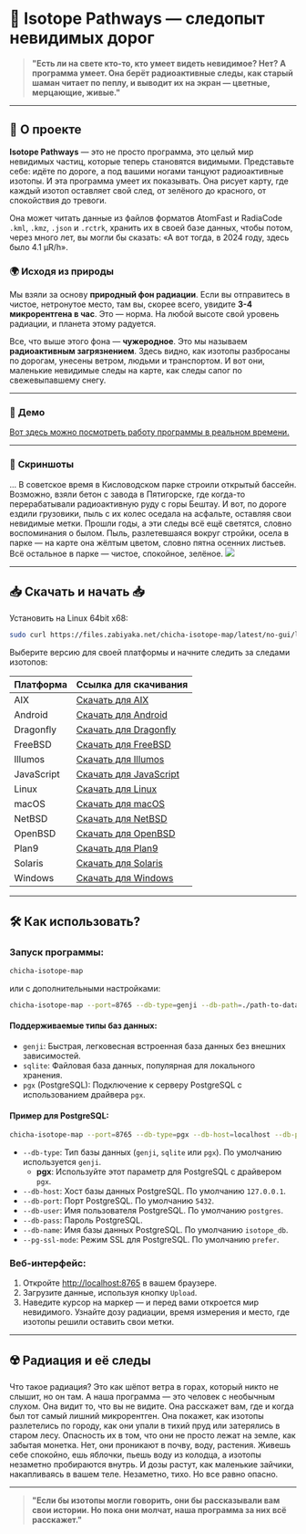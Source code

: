 # 🌌 **Isotope Pathways** — следопыт невидимых дорог

> **"Есть ли на свете кто-то, кто умеет видеть невидимое? Нет? А программа умеет. Она берёт радиоактивные следы, как старый шаман читает по пеплу, и выводит их на экран — цветные, мерцающие, живые."**

---

## 📖 **О проекте**

**Isotope Pathways** — это не просто программа, это целый мир невидимых частиц, которые теперь становятся видимыми. Представьте себе: идёте по дороге, а под вашими ногами танцуют радиоактивные изотопы. И эта программа умеет их показывать. Она рисует карту, где каждый изотоп оставляет свой след, от зелёного до красного, от спокойствия до тревоги.

Она может читать данные из файлов форматов AtomFast и RadiaCode `.kml`, `.kmz`, `.json` и `.rctrk`, хранить их в своей базе данных, чтобы потом, через много лет, вы могли бы сказать: «А вот тогда, в 2024 году, здесь было 4.1 µR/h».


### 🌍 **Исходя из природы**

Мы взяли за основу **природный фон радиации**. Если вы отправитесь в чистое, нетронутое место, там вы, скорее всего, увидите **3-4 микрорентгена в час**. Это — норма. На любой высоте свой уровень радиации, и планета этому радуется.

Все, что выше этого фона — **чужеродное**. Это мы называем **радиоактивным загрязнением**. Здесь видно, как изотопы разбросаны по дорогам, унесены ветром, людьми и транспортом. И вот они, маленькие невидимые следы на карте, как следы сапог по свежевыпавшему снегу.


---

### 📸 **Демо**

<a href="https://jutsa.ru" target="_blank">Вот здесь можно посмотреть работу программы в реальном времени.</a>

---

### 📸 **Скриншоты**

... В советское время в Кисловодском парке строили открытый бассейн. Возможно, взяли бетон с завода в Пятигорске, где когда-то перерабатывали радиоактивную руду с горы Бештау. И вот, по дороге ездили грузовики, пыль с их колес оседала на асфальте, оставляя свои невидимые метки. Прошли годы, а эти следы всё ещё светятся, словно воспоминания о былом. Пыль, разлетевшаяся вокруг стройки, осела в парке — на карте она жёлтым цветом, словно пятна осенних листьев. Всё остальное в парке — чистое, спокойное, зелёное.
<img src="https://repository-images.githubusercontent.com/870016860/11fd6abc-fe8b-4cd8-95c2-df1c631c8762">

---

## 📥 **Скачать и начать** 📥


Установить на Linux 64bit x68:  
```bash
sudo curl https://files.zabiyaka.net/chicha-isotope-map/latest/no-gui/linux/amd64/chicha-isotope-map > /usr/local/bin/chicha-isotope-map; sudo chmod +x /usr/local/bin/chicha-isotope-map; chicha-isotope-map -v;
```

Выберите версию для своей платформы и начните следить за следами изотопов:

| Платформа  | Ссылка для скачивания                                                                                 |
|------------|-------------------------------------------------------------------------------------------------------|
| AIX        | [Скачать для AIX](http://files.zabiyaka.net/chicha-isotope-map/latest/no-gui/aix/)                      |
| Android    | [Скачать для Android](http://files.zabiyaka.net/chicha-isotope-map/latest/no-gui/android/)               |
| Dragonfly  | [Скачать для Dragonfly](http://files.zabiyaka.net/chicha-isotope-map/latest/no-gui/dragonfly/)           |
| FreeBSD    | [Скачать для FreeBSD](http://files.zabiyaka.net/chicha-isotope-map/latest/no-gui/freebsd/)               |
| Illumos    | [Скачать для Illumos](http://files.zabiyaka.net/chicha-isotope-map/latest/no-gui/illumos/)               |
| JavaScript | [Скачать для JavaScript](http://files.zabiyaka.net/chicha-isotope-map/latest/no-gui/js/)                 |
| Linux      | [Скачать для Linux](http://files.zabiyaka.net/chicha-isotope-map/latest/no-gui/linux/)                   |
| macOS      | [Скачать для macOS](http://files.zabiyaka.net/chicha-isotope-map/latest/no-gui/mac/)                     |
| NetBSD     | [Скачать для NetBSD](http://files.zabiyaka.net/chicha-isotope-map/latest/no-gui/netbsd/)                 |
| OpenBSD    | [Скачать для OpenBSD](http://files.zabiyaka.net/chicha-isotope-map/latest/no-gui/openbsd/)               |
| Plan9      | [Скачать для Plan9](http://files.zabiyaka.net/chicha-isotope-map/latest/no-gui/plan9/)                   |
| Solaris    | [Скачать для Solaris](http://files.zabiyaka.net/chicha-isotope-map/latest/no-gui/solaris/)               |
| Windows    | [Скачать для Windows](http://files.zabiyaka.net/chicha-isotope-map/latest/no-gui/windows/)               |


---

## 🛠 **Как использовать?**

### Запуск программы:

```bash
chicha-isotope-map
```

или с дополнительными настройками:

```bash
chicha-isotope-map --port=8765 --db-type=genji --db-path=./path-to-database-file.8765.genji
```

#### Поддерживаемые типы баз данных:
- `genji`: Быстрая, легковесная встроенная база данных без внешних зависимостей.
- `sqlite`: Файловая база данных, популярная для локального хранения.
- `pgx` (PostgreSQL): Подключение к серверу PostgreSQL с использованием драйвера `pgx`.

#### Пример для PostgreSQL:

```bash
chicha-isotope-map --port=8765 --db-type=pgx --db-host=localhost --db-port=5432 --db-user=postgres --db-pass=ваш_пароль --db-name=isotope_db --pg-ssl-mode=prefer
```

- `--db-type`: Тип базы данных (`genji`, `sqlite` или `pgx`). По умолчанию используется `genji`.
  - **pgx**: Используйте этот параметр для PostgreSQL с драйвером `pgx`.
- `--db-host`: Хост базы данных PostgreSQL. По умолчанию `127.0.0.1`.
- `--db-port`: Порт PostgreSQL. По умолчанию `5432`.
- `--db-user`: Имя пользователя PostgreSQL. По умолчанию `postgres`.
- `--db-pass`: Пароль PostgreSQL.
- `--db-name`: Имя базы данных PostgreSQL. По умолчанию `isotope_db`.
- `--pg-ssl-mode`: Режим SSL для PostgreSQL. По умолчанию `prefer`.


### Веб-интерфейс:

1. Откройте <a href="http://localhost:8765" target="new">http://localhost:8765</a> в вашем браузере.
2. Загрузите данные, используя кнопку `Upload`.
3. Наведите курсор на маркер — и перед вами откроется мир невидимого. Узнайте дозу радиации, время измерения и место, где изотопы решили оставить свои метки.

---

## ☢️ **Радиация и её следы**

Что такое радиация? Это как шёпот ветра в горах, который никто не слышит, но он там. А наша программа — это человек с необычным слухом. Она видит то, что вы не видите. Она расскажет вам, где и когда был тот самый лишний микрорентген. Она покажет, как изотопы разлетелись по городу, как они упали в тихий пруд или затерялись в старом лесу. Опасность их в том, что они не просто лежат на земле, как забытая монетка. Нет, они проникают в почву, воду, растения. Живешь себе спокойно, ешь яблочки, пьешь воду из колодца, а изотопы незаметно пробираются внутрь. И дозы растут, как маленькие зайчики, накапливаясь в вашем теле. Незаметно, тихо. Но все равно опасно. 

---

> **"Если бы изотопы могли говорить, они бы рассказывали вам свои истории. Но пока они молчат, наша программа за них всё расскажет."**

